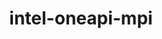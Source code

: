 ---
title: "intel-oneapi-mpi"
layout: cache
categories: [package, develop-2023-12-17]
meta: {"versions": ["2021.11.0"], "compilers": ["oneapi@=2023.2.0"], "oss": ["ubuntu20.04"], "platforms": ["linux"], "targets": ["x86_64_v3"], "stacks": ["e4s-oneapi", "root"], "num_specs": 1, "num_specs_by_stack": {"root": 1, "e4s-oneapi": 1}}
spec_details: [{"hash": "tkxaqbgjlkdjousxn2lndsjhieyqhv5v", "compiler": "oneapi@=2023.2.0", "versions": ["2021.11.0"], "os": "ubuntu20.04", "platform": "linux", "target": "x86_64_v3", "variants": ["build_system=generic", "+envmods", "~external-libfabric", "~generic-names", "~ilp64"], "stacks": ["root", "e4s-oneapi"], "size": "-", "tarball": "https://binaries.spack.io/develop-2023-12-17/build_cache/linux-ubuntu20.04-x86_64_v3/oneapi-2023.2.0/intel-oneapi-mpi-2021.11.0/linux-ubuntu20.04-x86_64_v3-oneapi-2023.2.0-intel-oneapi-mpi-2021.11.0-tkxaqbgjlkdjousxn2lndsjhieyqhv5v.spack"}]
---